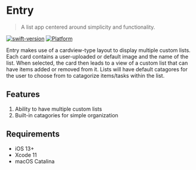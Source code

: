 # Entry
> A list app centered around simplicity and functionality.

[![swift-version](https://img.shields.io/badge/swift-5-brightgreen)](https://github.com/apple/swift)
[![Platform](https://img.shields.io/badge/platform-iOS-lightgrey)](http://cocoapods.org/pods/LFAlertController)

Entry makes use of a cardview-type layout to display multiple custom lists. Each card contains a user-uploaded or default image and the name of the list. When selected, the card then leads to a view of a custom list that can have items added or removed from it. Lists will have default catagores for the user to choose from to catagorize items/tasks within the list.

## Features
1. Ability to have multiple custom lists
2. Built-in catagories for simple organization

## Requirements
- iOS 13+
- Xcode 11
- macOS Catalina
